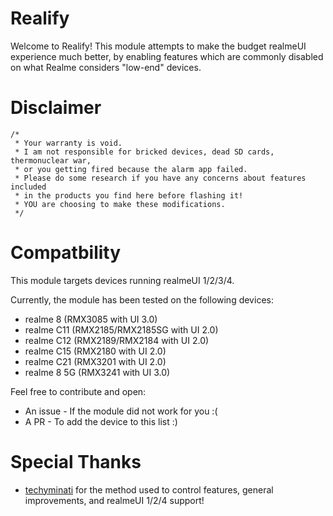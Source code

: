 # Realify
Welcome to Realify! This module attempts to make the budget realmeUI experience much better, by enabling features which are commonly disabled on what Realme considers "low-end" devices.

# Disclaimer
```
/*
 * Your warranty is void.
 * I am not responsible for bricked devices, dead SD cards, thermonuclear war,
 * or you getting fired because the alarm app failed.
 * Please do some research if you have any concerns about features included
 * in the products you find here before flashing it!
 * YOU are choosing to make these modifications.
 */
```

# Compatbility
This module targets devices running realmeUI 1/2/3/4.

Currently, the module has been tested on the following devices:
- realme 8 (RMX3085 with UI 3.0)
- realme C11 (RMX2185/RMX2185SG with UI 2.0)
- realme C12 (RMX2189/RMX2184 with UI 2.0)
- realme C15 (RMX2180 with UI 2.0)
- realme C21 (RMX3201 with UI 2.0)
- realme 8 5G (RMX3241 with UI 3.0)

Feel free to contribute and open:
* An issue - If the module did not work for you :(
* A PR - To add the device to this list :)

# Special Thanks
- [techyminati](https://github.com/techyminati) for the method used to control features, general improvements, and realmeUI 1/2/4 support!
